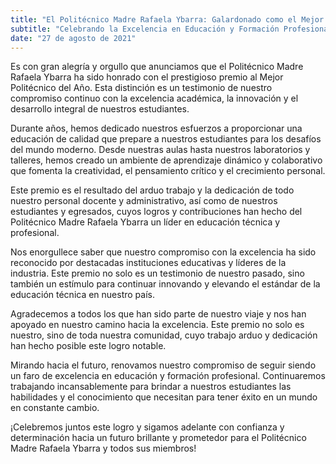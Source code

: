 ```yaml
---
title: "El Politécnico Madre Rafaela Ybarra: Galardonado como el Mejor Politécnico del Año"
subtitle: "Celebrando la Excelencia en Educación y Formación Profesional"
date: "27 de agosto de 2021"
---
```


Es con gran alegría y orgullo que anunciamos que el Politécnico Madre Rafaela Ybarra ha sido honrado con el prestigioso premio al Mejor Politécnico del Año. Esta distinción es un testimonio de nuestro compromiso continuo con la excelencia académica, la innovación y el desarrollo integral de nuestros estudiantes.

Durante años, hemos dedicado nuestros esfuerzos a proporcionar una educación de calidad que prepare a nuestros estudiantes para los desafíos del mundo moderno. Desde nuestras aulas hasta nuestros laboratorios y talleres, hemos creado un ambiente de aprendizaje dinámico y colaborativo que fomenta la creatividad, el pensamiento crítico y el crecimiento personal.

Este premio es el resultado del arduo trabajo y la dedicación de todo nuestro personal docente y administrativo, así como de nuestros estudiantes y egresados, cuyos logros y contribuciones han hecho del Politécnico Madre Rafaela Ybarra un líder en educación técnica y profesional.

Nos enorgullece saber que nuestro compromiso con la excelencia ha sido reconocido por destacadas instituciones educativas y líderes de la industria. Este premio no solo es un testimonio de nuestro pasado, sino también un estímulo para continuar innovando y elevando el estándar de la educación técnica en nuestro país.

Agradecemos a todos los que han sido parte de nuestro viaje y nos han apoyado en nuestro camino hacia la excelencia. Este premio no solo es nuestro, sino de toda nuestra comunidad, cuyo trabajo arduo y dedicación han hecho posible este logro notable.

Mirando hacia el futuro, renovamos nuestro compromiso de seguir siendo un faro de excelencia en educación y formación profesional. Continuaremos trabajando incansablemente para brindar a nuestros estudiantes las habilidades y el conocimiento que necesitan para tener éxito en un mundo en constante cambio.

¡Celebremos juntos este logro y sigamos adelante con confianza y determinación hacia un futuro brillante y prometedor para el Politécnico Madre Rafaela Ybarra y todos sus miembros!